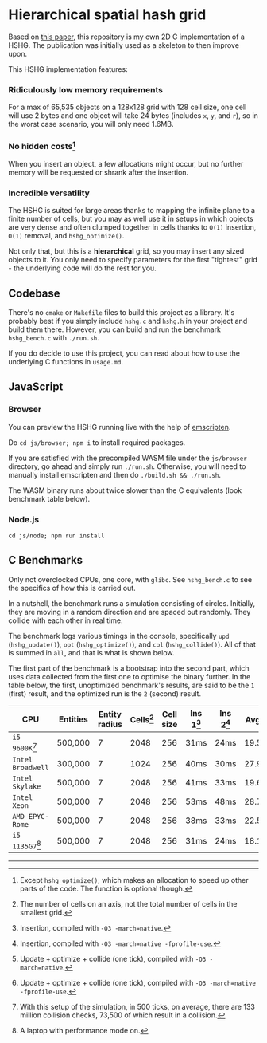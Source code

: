 # Hierarchical spatial hash grid

Based on [this paper](https://www10.cs.fau.de/publications/theses/2009/Schornbaum_SA_2009.pdf), this repository is my own 2D C implementation of a HSHG. The publication was initially used as a skeleton to then improve upon.

This HSHG implementation features:

### Ridiculously low memory requirements
For a max of 65,535 objects on a 128x128 grid with 128 cell size, one cell will use 2 bytes and one object will take 24 bytes (includes `x`, `y`, and `r`), so in the worst case scenario, you will only need 1.6MB.

### No hidden costs[^1]
When you insert an object, a few allocations might occur, but no further memory will be requested or shrank after the insertion.

### Incredible versatility
The HSHG is suited for large areas thanks to mapping the infinite plane to a finite number of cells, but you may as well use it in setups in which objects are very dense and often clumped together in cells thanks to `O(1)` insertion, `O(1)` removal, and `hshg_optimize()`.

Not only that, but this is a **hierarchical** grid, so you may insert any sized objects to it. You only need to specify parameters for the first "tightest" grid - the underlying code will do the rest for you.

## Codebase

There's no `cmake` or `Makefile` files to build this project as a library. It's probably best if you simply include `hshg.c` and `hshg.h` in your project and build them there. However, you can build and run the benchmark `hshg_bench.c` with `./run.sh`.

If you do decide to use this project, you can read about how to use the underlying C functions in `usage.md`.

## JavaScript

### Browser

You can preview the HSHG running live with the help of [emscripten](https://emscripten.org/).

Do `cd js/browser; npm i` to install required packages.

If you are satisfied with the precompiled WASM file under the `js/browser` directory, go ahead and simply run `./run.sh`. Otherwise, you will need to manually install emscripten and then do `./build.sh && ./run.sh`.

The WASM binary runs about twice slower than the C equivalents (look benchmark table below).

### Node.js

`cd js/node; npm run install`

## C Benchmarks

Only not overclocked CPUs, one core, with `glibc`. See `hshg_bench.c` to see the specifics of how this is carried out.

In a nutshell, the benchmark runs a simulation consisting of circles. Initially, they are moving in a random direction and are spaced out randomly. They collide with each other in real time.

The benchmark logs various timings in the console, specifically `upd` (`hshg_update()`), `opt` (`hshg_optimize()`), and `col` (`hshg_collide()`). All of that is summed in `all`, and that is what is shown below.

The first part of the benchmark is a bootstrap into the second part, which uses data collected from the first one to optimise the binary further. In the table below, the first, unoptimized benchmark's results, are said to be the `1` (first) result, and the optimized run is the `2` (second) result.

|          CPU          |  Entities  | Entity radius | Cells[^2] | Cell size | Ins 1[^3] | Ins 2[^4] | Avg 1[^5] | Avg 2[^6] |
| --------------------- | ---------- | ------------- | --------- | --------- | --------- | --------- | --------- | --------- |
|     `i5 9600K`[^7]    |  500,000   |       7       |   2048    |    256    |   31ms    |   24ms    |  19.5ms   |  17.9ms   |
|   `Intel Broadwell`   |  300,000   |       7       |   1024    |    256    |   40ms    |   30ms    |  27.9ms   |  24.0ms   |
|    `Intel Skylake`    |  500,000   |       7       |   2048    |    256    |   41ms    |   33ms    |  19.6ms   |  16.9ms   |
|     `Intel Xeon`      |  500,000   |       7       |   2048    |    256    |   53ms    |   48ms    |  28.7ms   |  25.2ms   |
|    `AMD EPYC-Rome`    |  500,000   |       7       |   2048    |    256    |   38ms    |   33ms    |  22.5ms   |  18.5ms   |
|    `i5 1135G7`[^8]    |  500,000   |       7       |   2048    |    256    |   31ms    |   24ms    |  18.1ms   |  16.3ms   |

---

[^1]: Except `hshg_optimize()`, which makes an allocation to speed up other parts of the code. The function is optional though.

[^2]: The number of cells on an axis, not the total number of cells in the smallest grid.

[^3]: Insertion, compiled with `-O3 -march=native`.

[^4]: Insertion, compiled with `-O3 -march=native -fprofile-use`.

[^5]: Update + optimize + collide (one tick), compiled with `-O3 -march=native`.

[^6]: Update + optimize + collide (one tick), compiled with `-O3 -march=native -fprofile-use`.

[^7]: With this setup of the simulation, in 500 ticks, on average, there are 133 million collision checks, 73,500 of which result in a collision.

[^8]: A laptop with performance mode on.
